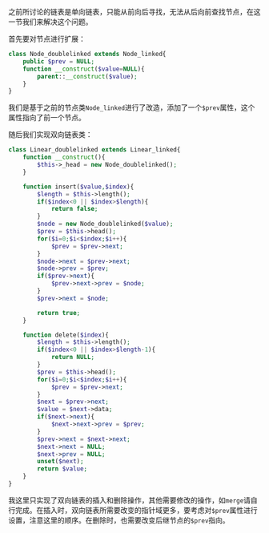之前所讨论的链表是单向链表，只能从前向后寻找，无法从后向前查找节点，在这一节我们来解决这个问题。

首先要对节点进行扩展：

```php
class Node_doublelinked extends Node_linked{
	public $prev = NULL;
	function __construct($value=NULL){
		parent::__construct($value);
	}
}
```

我们是基于之前的节点类```Node_linked```进行了改造，添加了一个```$prev```属性，这个属性指向了前一个节点。

随后我们实现双向链表类：

```php
class Linear_doublelinked extends Linear_linked{
	function __construct(){
		$this->_head = new Node_doublelinked();		
	}

	function insert($value,$index){
		$length = $this->length();
		if($index<0 || $index>$length){
			return false;
		}
		$node = new Node_doublelinked($value);
		$prev = $this->head();
		for($i=0;$i<$index;$i++){
			$prev = $prev->next;
		}
		$node->next = $prev->next;
		$node->prev = $prev;
		if($prev->next){
			$prev->next->prev = $node;
		}
		$prev->next = $node;

		return true;
	}

	function delete($index){
		$length = $this->length();
		if($index<0 || $index>$length-1){
			return NULL;
		}
		$prev = $this->head();
		for($i=0;$i<$index;$i++){
			$prev = $prev->next;
		}
		$next = $prev->next;
		$value = $next->data;
		if($next->next){
			$next->next->prev = $prev;
		}
		$prev->next = $next->next;
		$next->next = NULL;
		$next->prev = NULL;
		unset($next);
		return $value;
	}
}
```

我这里只实现了双向链表的插入和删除操作，其他需要修改的操作，如```merge```请自行完成。在插入时，双向链表所需要改变的指针域更多，要考虑对```$prev```属性进行设置，注意这里的顺序。在删除时，也需要改变后继节点的```$prev```指向。
